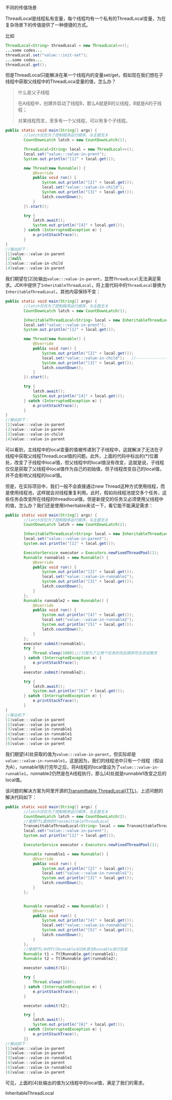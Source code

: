 不同的传值场景

ThreadLocal是线程私有变量，每个线程均有一个私有的ThreadLocal变量，为在复杂场景下的传值提供了一种便捷的方式。

比如

```java
ThreadLocal<String> threadLocal = new ThreadLocal<>();
...some codes...
threadLocal.set("value:::init-set");
...some codes...
threadLocal.get();
```

但是ThreadLocal只能解决在某一个线程内的变量set/get，假如现在我们想在子线程中获取父线程中的ThreadLoca变量的值，怎么办？

> 什么是父子线程
>
> 在A线程中，创建并启动了线程B，那么A就是B的父线程，B就是A的子线程；
>
> 对某线程而言，至多有一个父线程，可以有多个子线程。

```java
public static void main(String[] args) {
        //latch仅仅为了控制程序运行顺序，与主题无关
        CountDownLatch latch = new CountDownLatch(1);

        ThreadLocal<String> local = new ThreadLocal<>();
        local.set("value:::value-in-prent");
        System.out.println("[1]" + local.get());

        new Thread(new Runnable() {
            @Override
            public void run() {
                System.out.println("[2]" + local.get());
                local.set("value:::value-in-child");
                System.out.println("[3]" + local.get());
                latch.countDown();
            }
        }).start();

        try {
            latch.await();
            System.out.println("[4]" + local.get());
        } catch (InterruptedException e) {
            e.printStackTrace();
        }        
}
//输出如下：
[1]value:::value-in-parent
[2]null                   
[3]value:::value-in-child
[4]value:::value-in-parent
```

我们期望在\[2\]处输出`value:::value-in-parent`，显然`ThreadLocal`无法满足需求。JDK中提供了`InheritableThreadLocal`，将上面代码中的`ThreadLocal`替换为`InheritableThreadLocal`，其他内容保持不变：

```java
public static void main(String[] args) {
        //latch仅仅为了控制程序运行顺序，与主题无关
        CountDownLatch latch = new CountDownLatch(1);

        InheritableThreadLocal<String> local = new InheritableThreadLocal<>();
        local.set("value:::value-in-prent");
        System.out.println("[1]" + local.get());

        new Thread(new Runnable() {
            @Override
            public void run() {
                System.out.println("[2]" + local.get());
                local.set("value:::value-in-child");   //-------------------------------------(*)
                System.out.println("[3]" + local.get());
                latch.countDown();
            }
        }).start();

        try {
            latch.await();
            System.out.println("[4]" + local.get());
        } catch (InterruptedException e) {
            e.printStackTrace();
        }        
}
//输出如下：
[1]value:::value-in-parent
[2]value:::value-in-parent               
[3]value:::value-in-child
[4]value:::value-in-parent
```

可以看到，主线程中的local变量的值被传递到了子线程中，这就解决了无法在子线程中获取父线程ThreadLocal值的问题。此外，上面的代码中标出的\(\*\)位置处，改变了子线程中local值，但父线程中的local值没有改变，这就是说，子线程仅仅是获取了父线程中local值作为自己的初始值，但子线程改变自己的local值，并不会影响父线程的local值。

但是，在实际项目中，我们一般不会直接通过new Thread这种方式使用线程，而是使用线程池，这样就会对线程重复利用。此时，假如向线程池提交多个任务，这些任务会改变所在线程的threadlocal值，但是新提交的任务又必须使用父线程中的值，怎么办？我们还是使用Inheritable来试一下，看它能不能满足需求：

```java
public static void main(String[] args) {
        //latch仅仅为了控制程序运行顺序，与主题无关
        CountDownLatch latch = new CountDownLatch(2);

        InheritableThreadLocal<String> local = new InheritableThreadLocal<>();
        local.set("value:::value-in-parent");
        System.out.println("[1]" + local.get());

        ExecutorService executor = Executors.newFixedThreadPool(1);
        Runnable runnable1 = new Runnable() {
            @Override
            public void run() {
                System.out.println("[2]" + local.get());
                local.set("value:::value-in-runnable1");
                System.out.println("[3]" + local.get());
                latch.countDown();
            }
        };
        Runnable runnable2 = new Runnable() {
            @Override
            public void run() {
                System.out.println("[4]" + local.get());
                local.set("value:::value-in-runnable2");
                System.out.println("[5]" + local.get());
                latch.countDown();
            }
        };
        executor.submit(runnable1);
        try {
            Thread.sleep(1000);//只是为了让两个任务的先后顺序符合测试需求
        } catch (InterruptedException e) {
            e.printStackTrace();
        }
        executor.submit(runnable2);

        try {
            latch.await();
            System.out.println("[6]" + local.get());
        } catch (InterruptedException e) {
            e.printStackTrace();
        }
}
//输出如下：
[1]value:::value-in-parent
[2]value:::value-in-parent
[3]value:::value-in-runnable1
[4]value:::value-in-runnable1
[5]value:::value-in-runnable2
[6]value:::value-in-parent
```

我们期望\[4\]处获取的值为`value:::value-in-parent`，但实际却是`value:::value-in-runnable1`，这是因为，我们的线程池中只有一个线程（假设为A），runnable1执行完毕之后，将A线程的local值设为了`value:::value-in-runnable1`，runnable2仍然是在A线程执行，那么\[4\]处就是runnable1改变之后的local值。

该问题的解决方案为阿里开源的[Transmittable ThreadLocal\(TTL\)](https://github.com/alibaba/transmittable-thread-local)，上述问题的解决代码如下：

```java
public static void main(String[] args) {
        //latch仅仅为了控制程序运行顺序，与主题无关
        CountDownLatch latch = new CountDownLatch(2);
        //使用TTL提供的TransmittableThreadLocal
        TransmittableThreadLocal<String> local = new TransmittableThreadLocal<>();
        local.set("value:::value-in-parent");
        System.out.println("[1]" + local.get());

        ExecutorService executor = Executors.newFixedThreadPool(1);

        Runnable runnable1 = new Runnable() {
            @Override
            public void run() {
                System.out.println("[2]" + local.get());
                local.set("value:::value-in-runnable1");
                System.out.println("[3]" + local.get());
                latch.countDown();
            }
        };


        Runnable runnable2 = new Runnable() {
            @Override
            public void run() {
                System.out.println("[4]" + local.get());
                local.set("value:::value-in-runnable2");
                System.out.println("[5]" + local.get());
                latch.countDown();
            }
        };
        //使用TTL中的TtlRunnable对JDK原生Runnable进行包装
        Runnable t1 = TtlRunnable.get(runnable1);
        Runnable t2 = TtlRunnable.get(runnable2);

        executor.submit(t1);

        try {
            Thread.sleep(1000);
        } catch (InterruptedException e) {
            e.printStackTrace();
        }

        executor.submit(t2);

        try {
            latch.await();
            System.out.println("[6]" + local.get());
        } catch (InterruptedException e) {
            e.printStackTrace();
        }}
//输出如下：
[1]value:::value-in-parent
[2]value:::value-in-parent
[3]value:::value-in-runnable1
[4]value:::value-in-parent
[5]value:::value-in-runnable2
[6]value:::value-in-parent
```

可见，上面的\[4\]处输出的值为父线程中的local值，满足了我们的需求。

InheritableThreadLocal







